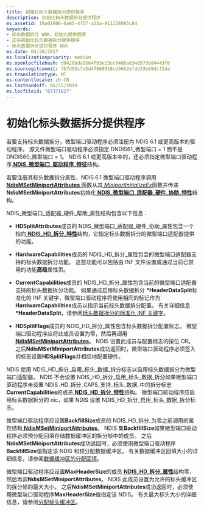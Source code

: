 ```yaml
---
title: 初始化标头数据拆分提供程序
description: 初始化标头数据拆分提供程序
ms.assetid: 19a01906-6a05-4f57-a22a-911138095c84
keywords:
- 标头数据拆分 WDK，初始化提供程序
- 正在初始化标头数据拆分提供程序
- 标头数据拆分提供程序 WDK
ms.date: 04/20/2017
ms.localizationpriority: medium
ms.openlocfilehash: d0428bda9564f93e23cc94dba634057ddd4443f0
ms.sourcegitcommit: fb7d95c7a5d47860918cd3602efdd33b69dcf2da
ms.translationtype: MT
ms.contentlocale: zh-CN
ms.lasthandoff: 06/25/2019
ms.locfileid: "67371827"
---
```

# <a name="initializing-a-header-data-split-provider"></a>初始化标头数据拆分提供程序





若要支持标头数据拆分，微型端口驱动程序必须注册为 NDIS 6.1 或更高版本的驱动程序。 源文件微型端口驱动程序必须指定 DNDIS61\_微型端口 = 1 而不是 DNDIS60\_微型端口 = 1。 NDIS 6.1 或更高版本中的，还必须指定微型端口驱动程序[ **NDIS\_微型端口\_驱动程序\_特征**](https://docs.microsoft.com/windows-hardware/drivers/ddi/content/ndis/ns-ndis-_ndis_miniport_driver_characteristics)结构。

若要注册其标头数据拆分属性，NDIS 6.1 微型端口驱动程序调用[ **NdisMSetMiniportAttributes** ](https://docs.microsoft.com/windows-hardware/drivers/ddi/content/ndis/nf-ndis-ndismsetminiportattributes)函数从其[ *MiniportInitializeEx*](https://docs.microsoft.com/windows-hardware/drivers/ddi/content/ndis/nc-ndis-miniport_initialize)函数并传递**NdisMSetMiniportAttributes**初始化[ **NDIS\_微型端口\_适配器\_硬件\_协助\_特性**](https://docs.microsoft.com/windows-hardware/drivers/ddi/content/ndis/ns-ndis-_ndis_miniport_adapter_hardware_assist_attributes)结构。

NDIS\_微型端口\_适配器\_硬件\_帮助\_属性结构包含以下信息：

-   **HDSplitAttributes**成员的 NDIS\_微型端口\_适配器\_硬件\_协助\_属性包含一个指向[ **NDIS\_HD\_拆分\_特性**](https://docs.microsoft.com/windows-hardware/drivers/ddi/content/ndis/ns-ndis-_ndis_hd_split_attributes)结构，它指定标头数据拆分的微型端口适配器提供的功能。

-   **HardwareCapabilities**成员的 NDIS\_HD\_拆分\_属性包含的微型端口适配器支持的标头数据拆分功能。 这些功能可以包括由 INF 文件设置或通过当前已禁用的功能**高级**属性页。

-   **CurrentCapabilities**成员的 NDIS\_HD\_拆分\_属性包含当前的微型端口适配器支持的标头数据拆分功能。 如果通过启用标头数据拆分 **\*HeaderDataSplit**标准化的 INF 关键字，微型端口驱动程序将使用相同的标记作为**HardwareCapabilities**成员以指示当前标头数据拆分配置。 有关详细信息 **\*HeaderDataSplit**，请参阅[标头数据拆分的标准化 INF 关键字](standardized-inf-keywords-for-header-data-split.md)。

-   **HDSplitFlags**成员的 NDIS\_HD\_拆分\_属性包含标头数据拆分配置标志。 微型端口驱动程序应将此成员设置为零，然后再调用[ **NdisMSetMiniportAttributes**](https://docs.microsoft.com/windows-hardware/drivers/ddi/content/ndis/nf-ndis-ndismsetminiportattributes)。 NDIS 设置此成员与配置标志的按位 OR。 之后**NdisMSetMiniportAttributes**成功返回时，微型端口驱动程序必须签入的标志设置**HDSplitFlags**并相应地配置硬件。

NDIS 使用 NDIS\_HD\_拆分\_启用\_标头\_数据\_拆分标志以启用标头数据拆分为微型端口适配器。 NDIS 不会设置 NDIS\_HD\_拆分\_启用\_标头\_数据\_拆分如果微型端口驱动程序未设置 NDIS\_HD\_拆分\_CAPS\_支持\_标头\_数据\_中的拆分标志**CurrentCapabilities**的成员[ **NDIS\_HD\_拆分\_特性**](https://docs.microsoft.com/windows-hardware/drivers/ddi/content/ndis/ns-ndis-_ndis_hd_split_attributes)结构。 微型端口驱动程序应启用标头数据拆分的 nic，如果 NDIS 设置 NDIS\_HD\_拆分\_启用\_标头\_数据\_拆分标志。

微型端口驱动程序应设置**BackfillSize**成员的 NDIS\_HD\_拆分\_为零之前调用的属性结构[ **NdisMSetMiniportAttributes**](https://docs.microsoft.com/windows-hardware/drivers/ddi/content/ndis/nf-ndis-ndismsetminiportattributes)。 NDIS 集**BackfillSize**如果微型端口驱动程序必须预分配回填存储数据缓冲区的拆分帧中的成员。 之后**NdisMSetMiniportAttributes**成功返回时，必须使用微型端口驱动程序**BackfillSize**值指定该 NDIS 和预分配数据缓冲区。 有关数据缓冲区回填大小的详细信息，请参阅[数据缓冲区的分配回填](allocating-backfill-for-the-data-buffer.md)。

微型端口驱动程序应设置**MaxHeaderSize**的成员[ **NDIS\_HD\_拆分\_属性**](https://docs.microsoft.com/windows-hardware/drivers/ddi/content/ndis/ns-ndis-_ndis_hd_split_attributes)结构零，然后再调**NdisMSetMiniportAttributes**。 NDIS 此成员设置为允许的标头缓冲区的拆分帧的最大大小。 之后**NdisMSetMiniportAttributes**成功返回时，必须使用微型端口驱动程序**MaxHeaderSize**值指定该 NDIS。 有关最大标头大小的详细信息，请参阅[分配标头缓冲区](allocating-the-header-buffer.md)。

 

 





